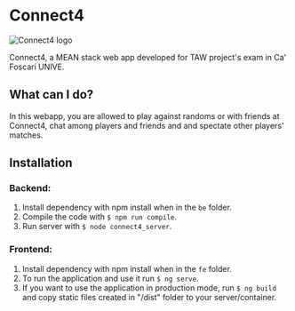 # Connect4 
![Connect4 logo](https://github.com/faccimatteo/Connect4/logo/connect4_logo.png)

Connect4, a MEAN stack web app developed for TAW project's exam in Ca' Foscari UNIVE.

## What can I do? 
In this webapp, you are allowed to play against randoms or with friends at Connect4, chat among players and friends and and spectate other players' matches.

## Installation 

### Backend:

1. Install dependency with npm install when in the `be` folder.
2. Compile the code with `$ npm run compile`.
3. Run server with `$ node connect4_server`.

### Frontend: 

1. Install dependency with npm install when in the `fe` folder.
2. To run the application and use it run `$ ng serve`.
3. If you want to use the application in production mode, run `$ ng build` and copy static files created in "/dist" folder to your server/container.
